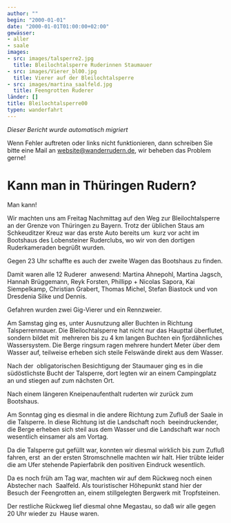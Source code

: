 ```yaml
---
author: ""
begin: "2000-01-01"
date: "2000-01-01T01:00:00+02:00"
gewässer:
- aller
- saale
images:
- src: images/talsperre2.jpg
  title: Bleilochtalsperre Ruderinnen Staumauer
- src: images/Vierer_bl00.jpg
  title: Vierer auf der Bleilochtalsperre
- src: images/martina_saalfeld.jpg
  title: Feengrotten Ruderer
länder: []
title: Bleilochtalsperre00
typen: wanderfahrt
---
```



*Dieser Bericht wurde automatisch migriert*

Wenn Fehler auftreten oder links nicht funktionieren, dann schreiben Sie bitte eine Mail an website@wanderrudern.de, wir beheben das Problem gerne!



# Kann man in Thüringen Rudern?


Man kann!

Wir machten uns am Freitag Nachmittag auf den Weg zur Bleilochtalsperre an der Grenze von Thüringen zu Bayern. Trotz der üblichen Staus am Schkeuditzer Kreuz war das erste Auto bereits um  kurz vor acht im Bootshaus des Lobensteiner Ruderclubs, wo wir von den dortigen Ruderkameraden begrüßt wurden.

Gegen 23 Uhr schaffte es auch der zweite Wagen das Bootshaus zu finden.

Damit waren alle 12 Ruderer  anwesend: Martina Ahnepohl, Martina Jagsch, Hannah Brüggemann, Reyk Forsten, Phillipp + Nicolas Sapora, Kai Siempelkamp, Christian Grabert, Thomas Michel, Stefan Biastock und von Dresdenia Silke und Dennis.

Gefahren wurden zwei Gig-Vierer und ein Rennzweier.

Am Samstag ging es, unter Ausnutzung aller Buchten in Richtung Talsperrenmauer. Die Bleilochtalsperre hat nicht nur das Haupttal überflutet, sondern bildet mit  mehreren bis zu 4 km langen Buchten ein fjordähnliches Wassersystem. Die Berge ringsum ragen mehrere hundert Meter über dem Wasser auf, teilweise erheben sich steile Felswände direkt aus dem Wasser.

Nach der  obligatorischen Besichtigung der Staumauer ging es in die südöstlichste Bucht der Talsperre, dort legten wir an einem Campingplatz an und stiegen auf zum nächsten Ort.

Nach einem längeren Kneipenaufenthalt ruderten wir zurück zum Bootshaus.

Am Sonntag ging es diesmal in die andere Richtung zum Zufluß der Saale in die Talsperre. In diese Richtung ist die Landschaft noch  beeindruckender, die Berge erheben sich steil aus dem Wasser und die Landschaft war noch wesentlich einsamer als am Vortag.

Da die Talsperre gut gefüllt war, konnten wir diesmal wirklich bis zum Zufluß fahren, erst  an der ersten Stromschnelle machten wir halt. Hier trübte leider die am Ufer stehende Papierfabrik den positiven Eindruck wesentlich.

Da es noch früh am Tag war, machten wir auf dem Rückweg noch einen Abstecher nach  Saalfeld. Als touristischer Höhepunkt stand hier der Besuch der Feengrotten an, einem stillgelegten Bergwerk mit Tropfsteinen.

Der restliche Rückweg lief diesmal ohne Megastau, so daß wir alle gegen 20 Uhr wieder zu  Hause waren.
